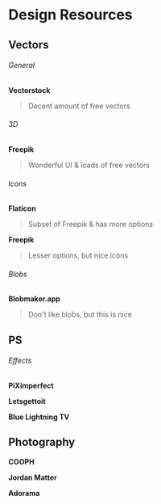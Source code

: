 # Design Resources

## Vectors

###### General
**Vectorstock** 
> Decent amount of free vectors
  
###### 3D
**Freepik** 
> Wonderful UI & loads of free vectors
  
###### Icons   
**Flaticon**  
> Subset of Freepik & has more options   

**Freepik**   
> Lesser options, but nice icons
  
###### Blobs
**Blobmaker.app** 
> Don't like blobs, but this is nice

## PS

###### Effects 
**PiXimperfect**

**Letsgettoit**

**Blue Lightning TV**


## Photography
**COOPH**

**Jordan Matter**

**Adorama**
  
